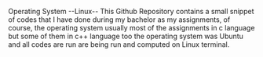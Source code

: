 Operating System 
--Linux--
This Github Repository contains a small snippet of codes that I have done during my bachelor as my assignments, of course, the operating system usually most of the assignments in c language but some of them in c++ language too the operating system was Ubuntu and all codes are run are being run and computed on Linux terminal.
